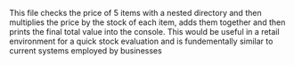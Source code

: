 This file checks the price of 5 items with a nested directory and then multiplies the price by the stock of each item, 
adds them together and then prints the final total value into the console. 
This would be useful in a retail environment for a quick stock evaluation and is fundementally similar to current systems employed by businesses 
